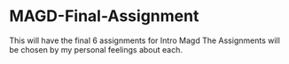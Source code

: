 # MAGD-Final-Assignment
This will have the final 6 assignments for Intro Magd
The Assignments will be chosen by my personal feelings about each.
